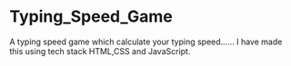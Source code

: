 # Typing_Speed_Game
A typing speed game which calculate your typing speed......
I have made this using tech stack HTML,CSS and JavaScript.

